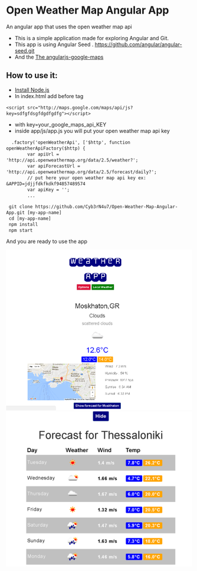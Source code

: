 
# Open Weather Map Angular App

An angular app that uses the open weather map api
* This is a simple application made for exploring Angular and Git.
* This app is using Angular Seed . https://github.com/angular/angular-seed.git
* And the <a href='https://ngmap.github.io/' target='blank_'> The angularjs-google-maps</a>

## How to use it:
 * <a href='https://nodejs.org/' target ='blank_'>Install Node.js </a>
 * In index.html add before </body> tag 
 ```
 <script src="http://maps.google.com/maps/api/js?key=sdfgfdsgfdgdfgdfg"></script> 
 ```
 * with key=your_google_maps_api_KEY
 * inside app/js/app.js you will put your open weather map api key 
 
```     ....
  .factory('openWeatherApi', ['$http', function openWeatherApiFactory($http) {
        var apiUrl = 'http://api.openweathermap.org/data/2.5/weather?';
        var apiForecastUrl = 'http://api.openweathermap.org/data/2.5/forecast/daily?';
        // put here your open weather map api key ex: &APPID=jdjjfdkfkdkf94857489574
        var apiKey = '';
        ...
```
 


```
 git clone https://github.com/Cyb3rN4u7/Open-Weather-Map-Angular-App.git [my-app-name]
 cd [my-app-name]
 npm install
 npm start
```



And you are ready to use the app




<img src="app/img/weather-app-main.png" alt="Open-Weather-Map-Angular-App"/>
<img src="app/img/weather-app.png" alt="Open-Weather-Map-Angular-App"/>
